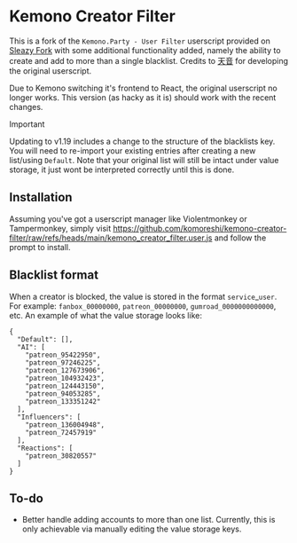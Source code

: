 # Kemono Creator Filter

This is a fork of the `Kemono.Party - User Filter` userscript provided on [Sleazy Fork](https://sleazyfork.org/en/scripts/471723-kemono-party-user-filter) with some additional functionality added, namely the ability to create and add to more than a single blacklist. Credits to [天音](https://sleazyfork.org/en/users/164321-%E5%A4%A9%E9%9F%B3) for developing the original userscript.

Due to Kemono switching it's frontend to React, the original userscript no longer works. This version (as hacky as it is) should work with the recent changes.

> [!IMPORTANT]  
> Updating to v1.19 includes a change to the structure of the blacklists key. You will need to re-import your existing entries after creating a new list/using `Default`. Note that your original list will still be intact under value storage, it just wont be interpreted correctly until this is done.

## Installation

Assuming you've got a userscript manager like Violentmonkey or Tampermonkey, simply visit https://github.com/komoreshi/kemono-creator-filter/raw/refs/heads/main/kemono_creator_filter.user.js and follow the prompt to install.

## Blacklist format

When a creator is blocked, the value is stored in the format `service`_`user`. For example: `fanbox_00000000`, `patreon_00000000`, `gumroad_0000000000000`, etc. An example of what the value storage looks like:

```
{
  "Default": [],
  "AI": [
    "patreon_95422950",
    "patreon_97246225",
    "patreon_127673906",
    "patreon_104932423",
    "patreon_124443150",
    "patreon_94053285",
    "patreon_133351242"
  ],
  "Influencers": [
    "patreon_136004948",
    "patreon_72457919"
  ],
  "Reactions": [
    "patreon_30820557"
  ]
}
```

## To-do
 - Better handle adding accounts to more than one list. Currently, this is only achievable via manually editing the value storage keys.
